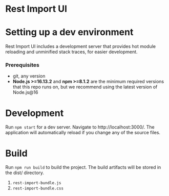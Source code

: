 # Rest Import UI

# Setting up a dev environment

Rest Import UI includes a development server that provides hot module reloading and unminified stack traces, for easier development.

### Prerequisites

- git, any version
- **Node.js >=16.13.2** and **npm >=8.1.2** are the minimum required versions that this repo runs on, but we recommend using the latest version of Node.js@16


# Development

Run `npm start` for a dev server. Navigate to http://localhost:3000/. The application will automatically reload if you change any of the source files.

# Build

Run `npm run build` to build the project. The build artifacts will be stored in the dist/ directory.

1. `rest-import-bundle.js`
2. `rest-import-bundle.css`

